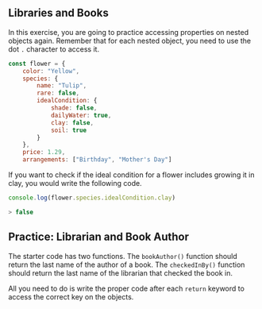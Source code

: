## Libraries and Books

In this exercise, you are going to practice accessing properties on nested objects again. Remember that for each nested object, you need to use the dot `.` character to access it.

```js
const flower = {
	color: "Yellow",
	species: {
		name: "Tulip",
		rare: false,
		idealCondition: {
			shade: false,
			dailyWater: true,
			clay: false,
			soil: true
		}
	},
	price: 1.29,
	arrangements: ["Birthday", "Mother's Day"]
```

If you want to check if the ideal condition for a flower includes growing it in clay, you would write the following code.

```js
console.log(flower.species.idealCondition.clay)

> false
```

## Practice: Librarian and Book Author

The starter code has two functions. The `bookAuthor()` function should return the last name of the author of a book. The `checkedInBy()`  function should return the last name of the librarian that checked the book in.

All you need to do is write the proper code after each `return` keyword to access the correct key on the objects.








<!--stackedit_data:
eyJoaXN0b3J5IjpbLTExMjYxMTc0MjksMzQ3MzI0MTMzXX0=
-->